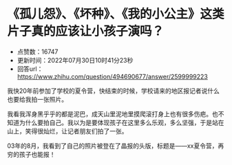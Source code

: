 # 《孤儿怨》、《坏种》、《我的小公主》这类片子真的应该让小孩子演吗？
- 点赞数：16747
- 更新时间：2022年07月30日10时41分23秒
- 回答url：https://www.zhihu.com/question/494690677/answer/2599999223
<body>
 <p data-pid="04V1Ey4V">我快20年前参加了学校的夏令营，快结束的时候，学校请来的地区报记者说什么也要给我拍一张照片。</p>
 <p data-pid="5tLapJwh">我看我浑身黑乎乎的都是泥巴，成天山里泥地里摸爬滚打身上也有很多伤疤。也不知道为什么要拍自己。我以为是要体现孩子在这里多么乐观，多么坚强，于是站在山上，笑得很灿烂，让记者朋友们拍了一张。</p>
 <p data-pid="zFfPWfmU">03年的8月，我看到了自己的照片被登在了晶报的头版，标题是——xx夏令营，再穷的孩子也能报！</p>
</body>
